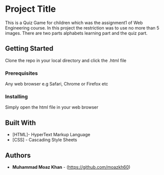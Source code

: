 # Project Title

This is a Quiz Game for children which was the assignment1 of  Web Engineering course. In this project the restriction was to use no more than 5 images. There are two parts alphabets learning part and the quiz part.

## Getting Started

Clone the repo in your local directory and click the .html file

### Prerequisites

Any web browser e.g Safari, Chrome or Firefox etc


### Installing

Simply open the html file in your web browser

## Built With

* [HTML]- HyperText Markup Language
* [CSS] - Cascading Style Sheets
## Authors

* **Muhammad Moaz Khan** - (https://github.com/moazkh60) 
